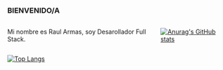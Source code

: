 ### BIENVENIDO/A

<div style="display: flex; flex-direction: row;" markdown="1">

  <p>Mi nombre es Raul Armas, soy Desarollador Full Stack.</p>
  
  [![Anurag's GitHub stats](https://github-readme-stats.vercel.app/api?username=raul4rmas&show_icons=true&theme=tokyonight)](https://github.com/anuraghazra/github-readme-stats)
  
</div>

[![Top Langs](https://github-readme-stats.vercel.app/api/top-langs/?username=raul4rmas&layout=compact&show_icons=true&theme=tokyonight)](https://github.com/anuraghazra/github-readme-stats)

